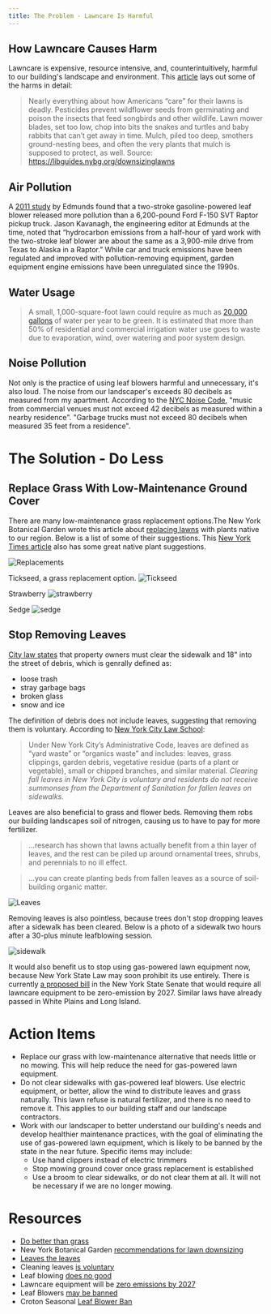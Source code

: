 ```yaml
---
title: The Problem - Lawncare Is Harmful
---
```


## How Lawncare Causes Harm

Lawncare is expensive, resource intensive, and, counterintuitively, harmful to our building's landscape and environment. This [article](https://www.nytimes.com/2021/10/25/opinion/leaf-blowers-california-emissions.html) lays out some of the harms in detail:

> Nearly everything about how Americans “care” for their lawns is deadly. Pesticides prevent wildflower seeds from germinating and poison the insects that feed songbirds and other wildlife. Lawn mower blades, set too low, chop into bits the snakes and turtles and baby rabbits that can’t get away in time. Mulch, piled too deep, smothers ground-nesting bees, and often the very plants that mulch is supposed to protect, as well.
Source: https://libguides.nybg.org/downsizinglawns

## Air Pollution

A [2011 study](https://www.edmunds.com/about/press/leaf-blowers-emissions-dirtier-than-high-performance-pick-up-trucks-says-edmunds-insidelinecom.html) by Edmunds found that a two-stroke gasoline-powered leaf blower released more pollution than a 6,200-pound Ford F-150 SVT Raptor pickup 
truck. Jason Kavanagh, the engineering editor at Edmunds at the time, noted that “hydrocarbon emissions from a half-hour of yard work with the two-stroke 
leaf blower are about the same as a 3,900-mile drive from Texas to Alaska in a Raptor.” While car and truck emissions have been regulated and improved with 
pollution-removing equipment, garden equipment engine emissions have been unregulated since the 1990s.

## Water Usage

> A small, 1,000-square-foot lawn could require as much as [20,000 gallons](https://libguides.nybg.org/downsizinglawns) of water per year to be green. It is estimated that more than 50% of residential and commercial irrigation water use goes to waste due to evaporation, wind, over watering and poor system design.

## Noise Pollution

Not only is the practice of using leaf blowers harmful and unnecessary, it's also loud. The noise from our landscaper's exceeds 80 decibels as measured from my apartment. According to the [NYC Noise Code](https://www1.nyc.gov/assets/dep/downloads/pdf/environment/education/nyc-noise-code-fact-sheet.pdf), "music from commercial venues must not exceed 42 decibels as measured within a nearby residence". "Garbage trucks must not exceed 80 decibels when measured 35 feet from a residence".

# The Solution - Do Less

## Replace Grass With Low-Maintenance Ground Cover

There are many low-maintenance grass replacement options.The New York Botanical Garden wrote this article about [replacing lawns](https://libguides.nybg.org/downsizinglawns) with plants native to our region. Below is a list of some of their suggestions. This [New York Times article](https://www.nytimes.com/2022/06/15/realestate/yes-you-can-do-better-than-the-great-american-lawn.html) also has some great native plant suggestions.

![Replacements](/images/replacements.png)

Tickseed, a grass replacement option.
 ![Tickseed](/images/tickseed.png)

Strawberry
![strawberry](/images/strawberry.png)

Sedge
![sedge](/images/sedge.png)
## Stop Removing Leaves

[City law states](https://portal.311.nyc.gov/article/?kanumber=KA-01803) that property owners must clear the sidewalk and 18" into the street of debris, which is genrally defined as:

- loose trash
- stray garbage bags
- broken glass
- snow and ice

The definition of debris does not include leaves, suggesting that removing them is voluntary. According to [New York City Law School](https://www.citylandnyc.org/autumn-has-arrived-how-do-you-get-rid-of-that-pile-of-leaves/):

> Under New York City’s Administrative Code, leaves are defined as “yard waste” or “organics waste” and includes: leaves, grass clippings, garden debris, vegetative residue (parts of a plant or vegetable), small or chipped branches, and similar material. *Clearing fall leaves in New York City is voluntary and residents do not receive summonses from the Department of Sanitation for fallen leaves on sidewalks.*

Leaves are also beneficial to grass and flower beds. Removing them robs our building landscapes soil of nitrogen, causing us to have to pay for more fertilizer.
> ...research has shown that lawns actually benefit from a thin layer of leaves, and the rest can be piled up around ornamental trees, shrubs, and perennials to no ill effect.

> ...you can create planting beds from fallen leaves as a source of soil-building organic matter.

![Leaves](/images/leaves-bed.png)

Removing leaves is also pointless, because trees don't stop dropping leaves after a sidewalk has been cleared. Below is a photo of a sidewalk two hours after a 30-plus minute leafblowing session.

![sidewalk](/images/sidewalk.jpeg)

It would also benefit us to stop using gas-powered lawn equipment now, because New York State Law may soon prohibit its use entirely. There is currently [a proposed bill](https://www.nysenate.gov/legislation/bills/2021/S7462) in the New York State Senate that would require all lawncare equipment to be zero-emission by 2027. Similar laws have already passed in White Plains and Long Island.

# Action Items
- Replace our grass with low-maintenance alternative that needs little or no mowing. This will help reduce the need for gas-powered lawn equipment.
- Do not clear sidewalks with gas-powered leaf blowers. Use electric equipment, or better, allow the wind to distribute leaves and grass naturally. This lawn refuse is natural fertilizer, and there is no need to remove it. This applies to our building staff and our landscape contractors.
- Work with our landscaper to better understand our building's needs and develop healthier maintenance practices, with the goal of eliminating the use of gas-powered lawn equipment, which is likely to be banned by the state in the near future. Specific items may include:
  - Use hand clippers instead of electric trimmers
  - Stop mowing ground cover once grass replacement is established
  - Use a broom to clear sidewalks, or do not clear them at all. It will not be necessary if we are no longer mowing.





# Resources
- [Do better than grass](https://www.nytimes.com/2022/06/15/realestate/yes-you-can-do-better-than-the-great-american-lawn.html)
- New York Botanical Garden [recommendations for lawn downsizing](https://libguides.nybg.org/downsizinglawns)
- [Leaves the leaves](https://xerces.org/blog/leave-the-leaves)
- Cleaning leaves [is voluntary](https://www.citylandnyc.org/autumn-has-arrived-how-do-you-get-rid-of-that-pile-of-leaves/)
- Leaf blowing [does no good](https://www.nytimes.com/2018/12/15/realestate/why-do-buildings-blow-leaves-into-the-street.html)
- Lawncare equipment will be [zero emissions by 2027](https://www.nysenate.gov/legislation/bills/2021/S7462)
- Leaf Blowers [may be banned](https://www.nysenate.gov/legislation/bills/2021/S1113)
- Croton Seasonal [Leaf Blower Ban](https://www.crotononhudson-ny.gov/home/news/seasonal-leaf-blower-ban-takes-effect-june-1)


